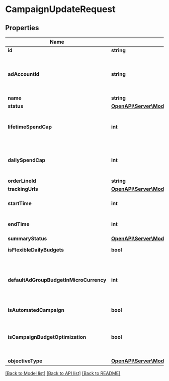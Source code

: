 # CampaignUpdateRequest

## Properties
Name | Type | Description | Notes
------------ | ------------- | ------------- | -------------
**id** | **string** | Campaign ID. | 
**adAccountId** | **string** | Campaign&#39;s Advertiser ID. If you want to create a campaign in a Business Account shared account you need to specify the Business Access advertiser ID in both the query path param as well as the request body schema. | 
**name** | **string** | Campaign name. | [optional] 
**status** | [**OpenAPI\Server\Model\EntityStatus**](EntityStatus.md) |  | [optional] 
**lifetimeSpendCap** | **int** | Campaign total spending cap. Required for Campaign Budget Optimization (CBO) campaigns. This and \&quot;daily_spend_cap\&quot; cannot be set at the same time. | [optional] 
**dailySpendCap** | **int** | Campaign daily spending cap. Required for Campaign Budget Optimization (CBO) campaigns. This and \&quot;lifetime_spend_cap\&quot; cannot be set at the same time. | [optional] 
**orderLineId** | **string** | Order line ID that appears on the invoice. | [optional] 
**trackingUrls** | [**OpenAPI\Server\Model\AdCommonTrackingUrls**](AdCommonTrackingUrls.md) |  | [optional] 
**startTime** | **int** | Campaign start time. Unix timestamp in seconds. Only used for Campaign Budget Optimization (CBO) campaigns. | [optional] 
**endTime** | **int** | Campaign end time. Unix timestamp in seconds. Only used for Campaign Budget Optimization (CBO) campaigns. | [optional] 
**summaryStatus** | [**OpenAPI\Server\Model\CampaignSummaryStatus**](CampaignSummaryStatus.md) |  | [optional] 
**isFlexibleDailyBudgets** | **bool** | Determine if a campaign has flexible daily budgets setup. | [optional] 
**defaultAdGroupBudgetInMicroCurrency** | **int** | When transitioning from campaign budget optimization to non-campaign budget optimization, the default_ad_group_budget_in_micro_currency will propagate to each child ad groups daily budget. Unit is micro currency of the associated advertiser account. | [optional] 
**isAutomatedCampaign** | **bool** | Specifies whether the campaign was created in the automated campaign flow | [optional] 
**isCampaignBudgetOptimization** | **bool** | Determines if a campaign automatically generate ad-group level budgets given a campaign budget to maximize campaign outcome. When transitioning from non-cbo to cbo, all previous child ad group budget will be cleared. | [optional] 
**objectiveType** | [**OpenAPI\Server\Model\ObjectiveType**](ObjectiveType.md) |  | [optional] 

[[Back to Model list]](../README.md#documentation-for-models) [[Back to API list]](../README.md#documentation-for-api-endpoints) [[Back to README]](../README.md)


